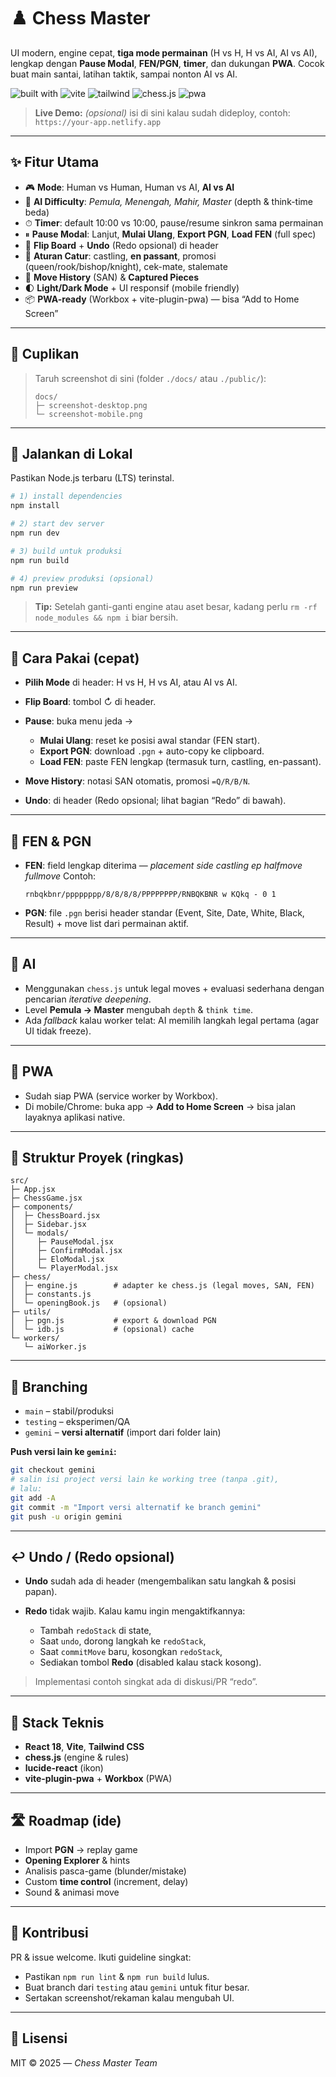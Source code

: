 # ♟️ Chess Master

UI modern, engine cepat, **tiga mode permainan** (H vs H, H vs AI, AI vs AI), lengkap dengan **Pause Modal**, **FEN/PGN**, **timer**, dan dukungan **PWA**. Cocok buat main santai, latihan taktik, sampai nonton AI vs AI.

<p align="left">
  <img alt="built with" src="https://img.shields.io/badge/React-18-61DAFB?logo=react&logoColor=fff">
  <img alt="vite" src="https://img.shields.io/badge/Vite-5-646CFF?logo=vite&logoColor=fff">
  <img alt="tailwind" src="https://img.shields.io/badge/TailwindCSS-3-38B2AC?logo=tailwindcss&logoColor=fff">
  <img alt="chess.js" src="https://img.shields.io/badge/chess.js-engine-000?logo=javascript">
  <img alt="pwa" src="https://img.shields.io/badge/PWA-Ready-5A0FC8?logo=pwa&logoColor=fff">
</p>

> **Live Demo:** *(opsional)* isi di sini kalau sudah dideploy, contoh: `https://your-app.netlify.app`

---

## ✨ Fitur Utama

* 🎮 **Mode**: Human vs Human, Human vs AI, **AI vs AI**
* 🧠 **AI Difficulty**: *Pemula, Menengah, Mahir, Master* (depth & think-time beda)
* ⏱ **Timer**: default 10:00 vs 10:00, pause/resume sinkron sama permainan
* ⏸ **Pause Modal**: Lanjut, **Mulai Ulang**, **Export PGN**, **Load FEN** (full spec)
* 🔄 **Flip Board** + **Undo** (Redo opsional) di header
* 🧩 **Aturan Catur**: castling, **en passant**, promosi (queen/rook/bishop/knight), cek-mate, stalemate
* 🧾 **Move History** (SAN) & **Captured Pieces**
* 🌓 **Light/Dark Mode** + UI responsif (mobile friendly)
* 📦 **PWA-ready** (Workbox + vite-plugin-pwa) — bisa “Add to Home Screen”

---

## 📸 Cuplikan

> Taruh screenshot di sini (folder `./docs/` atau `./public/`):
>
> ```
> docs/
> ├─ screenshot-desktop.png
> └─ screenshot-mobile.png
> ```

---

## 🚀 Jalankan di Lokal

Pastikan Node.js terbaru (LTS) terinstal.

```bash
# 1) install dependencies
npm install

# 2) start dev server
npm run dev

# 3) build untuk produksi
npm run build

# 4) preview produksi (opsional)
npm run preview
```

> **Tip:** Setelah ganti-ganti engine atau aset besar, kadang perlu `rm -rf node_modules && npm i` biar bersih.

---

## 🧭 Cara Pakai (cepat)

* **Pilih Mode** di header: H vs H, H vs AI, atau AI vs AI.
* **Flip Board**: tombol ↻ di header.
* **Pause**: buka menu jeda →

  * **Mulai Ulang**: reset ke posisi awal standar (FEN start).
  * **Export PGN**: download `.pgn` + auto-copy ke clipboard.
  * **Load FEN**: paste FEN lengkap (termasuk turn, castling, en-passant).
* **Move History**: notasi SAN otomatis, promosi `=Q/R/B/N`.
* **Undo**: di header (Redo opsional; lihat bagian “Redo” di bawah).

---

## 🧩 FEN & PGN

* **FEN**: field lengkap diterima — *placement side castling ep halfmove fullmove*
  Contoh:

  ```
  rnbqkbnr/pppppppp/8/8/8/8/PPPPPPPP/RNBQKBNR w KQkq - 0 1
  ```
* **PGN**: file `.pgn` berisi header standar (Event, Site, Date, White, Black, Result) + move list dari permainan aktif.

---

## 🧠 AI

* Menggunakan `chess.js` untuk legal moves + evaluasi sederhana dengan pencarian *iterative deepening*.
* Level **Pemula → Master** mengubah `depth` & `think time`.
* Ada *fallback* kalau worker telat: AI memilih langkah legal pertama (agar UI tidak freeze).

---

## 📱 PWA

* Sudah siap PWA (service worker by Workbox).
* Di mobile/Chrome: buka app → **Add to Home Screen** → bisa jalan layaknya aplikasi native.

---

## 🧱 Struktur Proyek (ringkas)

```
src/
├─ App.jsx
├─ ChessGame.jsx
├─ components/
│  ├─ ChessBoard.jsx
│  ├─ Sidebar.jsx
│  └─ modals/
│     ├─ PauseModal.jsx
│     ├─ ConfirmModal.jsx
│     ├─ EloModal.jsx
│     └─ PlayerModal.jsx
├─ chess/
│  ├─ engine.js        # adapter ke chess.js (legal moves, SAN, FEN)
│  ├─ constants.js
│  └─ openingBook.js   # (opsional)
├─ utils/
│  ├─ pgn.js           # export & download PGN
│  └─ idb.js           # (opsional) cache
└─ workers/
   └─ aiWorker.js
```

---

## 🌿 Branching

* `main` – stabil/produksi
* `testing` – eksperimen/QA
* `gemini` – **versi alternatif** (import dari folder lain)

**Push versi lain ke `gemini`:**

```bash
git checkout gemini
# salin isi project versi lain ke working tree (tanpa .git),
# lalu:
git add -A
git commit -m "Import versi alternatif ke branch gemini"
git push -u origin gemini
```

---

## ↩️ Undo / (Redo opsional)

* **Undo** sudah ada di header (mengembalikan satu langkah & posisi papan).
* **Redo** tidak wajib. Kalau kamu ingin mengaktifkannya:

  * Tambah `redoStack` di state,
  * Saat `undo`, dorong langkah ke `redoStack`,
  * Saat `commitMove` baru, kosongkan `redoStack`,
  * Sediakan tombol **Redo** (disabled kalau stack kosong).

> Implementasi contoh singkat ada di diskusi/PR “redo”.

---

## 🧰 Stack Teknis

* **React 18**, **Vite**, **Tailwind CSS**
* **chess.js** (engine & rules)
* **lucide-react** (ikon)
* **vite-plugin-pwa** + **Workbox** (PWA)

---

## 🛣️ Roadmap (ide)

* Import **PGN** → replay game
* **Opening Explorer** & hints
* Analisis pasca-game (blunder/mistake)
* Custom **time control** (increment, delay)
* Sound & animasi move

---

## 🤝 Kontribusi

PR & issue welcome. Ikuti guideline singkat:

* Pastikan `npm run lint` & `npm run build` lulus.
* Buat branch dari `testing` atau `gemini` untuk fitur besar.
* Sertakan screenshot/rekaman kalau mengubah UI.

---

## 📜 Lisensi

MIT © 2025 — *Chess Master Team*
